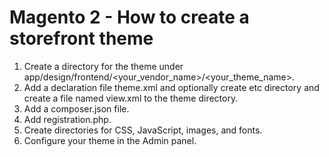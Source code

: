 # Magento 2 - How to create a storefront theme
1. Create a directory for the theme under app/design/frontend/<your_vendor_name>/<your_theme_name>.
2. Add a declaration file theme.xml and optionally create etc directory and create a file named view.xml to the theme directory.
3. Add a composer.json file.
4. Add registration.php.
5. Create directories for CSS, JavaScript, images, and fonts.
6. Configure your theme in the Admin panel.
